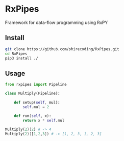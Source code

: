# RxPipes
Framework for data-flow programming using RxPY

## Install

```bash
git clone https://github.com/shirecoding/RxPipes.git
cd RxPipes
pip3 install ./
```

## Usage

```python
from rxpipes import Pipeline

class Multiply(Pipeline):
    
    def setup(self, mul):
        self.mul = 2
    
    def run(self, x):
        return x * self.mul

Multiply(2)(2) # -> 4
Multiply(2)([1,2,3]) # -> [1, 2, 3, 1, 2, 3]
```